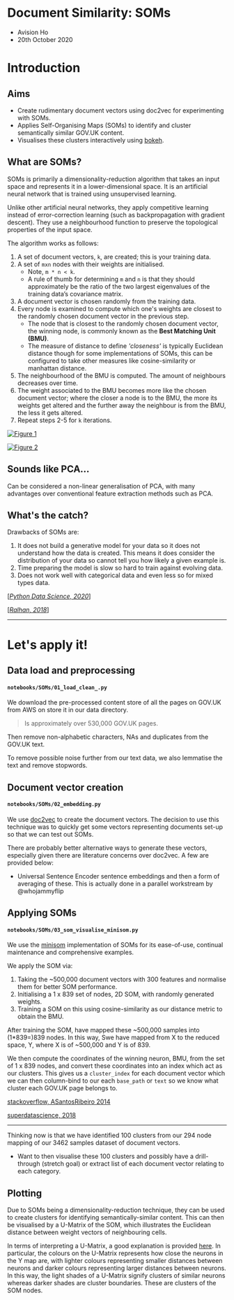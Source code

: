 # Document Similarity: SOMs

- Avision Ho
- 20th October 2020

# Introduction
## Aims
- Create rudimentary document vectors using doc2vec for experimenting with SOMs.
- Applies Self-Organising Maps (SOMs) to identify and cluster semantically similar GOV.UK content.
- Visualises these clusters interactively using [bokeh](https://docs.bokeh.org/en/latest/index.html).

## What are SOMs?
SOMs is primarily a dimensionality-reduction algorithm that takes an input space and represents it in a lower-dimensional space. It is an artificial neural network that is trained using unsupervised learning.

Unlike other artificial neural networks, they apply competitive learning instead of error-correction learning (such as backpropagation with gradient descent). They use a neighbourhood function to preserve the topological properties of the input space.

The algorithm works as follows:
1. A set of document vectors, `k`, are created; this is your training data.
1. A set of `mxn` nodes with their weights are initialised.
    + Note, `m * n < k`.
    + A rule of thumb for determining `m` and `n` is that they should approximately be the ratio of the two largest eigenvalues of the training data’s covariance matrix.
1. A document vector is chosen randomly from the training data.
1. Every node is examined to compute which one's weights are closest to the randomly chosen document vector in the previous step.
    + The node that is closest to the randomly chosen document vector, the winning node, is commonly known as the **Best Matching Unit (BMU)**.
    + The measure of distance to define *'closeness'* is typically Euclidean distance though for some implementations of SOMs, this can be configured to take other measures like cosine-similarity or manhattan distance.
1. The neighbourhood of the BMU is computed. The amount of neighbours decreases over time.
1. The weight associated to the BMU becomes more like the chosen document vector; where the closer a node is to the BMU, the more its weights get altered and the further away the neighbour is from the BMU, the less it gets altered.
1. Repeat steps 2-5 for `k` iterations.

[![Figure 1](https://en.wikipedia.org/wiki/File:Somtraining.svg)](https://en.wikipedia.org/wiki/Self-organizing_map)

[![Figure 2](https://en.wikipedia.org/wiki/File:TrainSOM.gif)](https://en.wikipedia.org/wiki/Self-organizing_map)

## Sounds like PCA...
Can be considered a non-linear generalisation of PCA, with many advantages over conventional feature extraction methods such as PCA.

## What's the catch?
Drawbacks of SOMs are:
1. It does not build a generative model for your data so it does not understand how the data is created. This means it does consider the distribution of your data so cannot tell you how likely a given example is.
1. Time preparing the model is slow so hard to train against evolving data.
1. Does not work well with categorical data and even less so for mixed types data.

[[*Python Data Science, 2020*](https://python-data-science.readthedocs.io/en/latest/unsupervised.html)]

[[*Ralhan, 2018*](https://medium.com/@abhinavr8/self-organizing-maps-ff5853a118d4)]

***

# Let's apply it!

## Data load and preprocessing

#### `notebooks/SOMs/01_load_clean_.py`
We download the pre-processed content store of all the pages on GOV.UK from AWS on store it in our data directory.

> Is approximately over 530,000 GOV.UK pages.

Then remove non-alphabetic characters, NAs and duplicates from the GOV.UK text.

To remove possible noise further from our text data, we also lemmatise the text and remove stopwords.

## Document vector creation

#### `notebooks/SOMs/02_embedding.py`
We use [doc2vec](https://radimrehurek.com/gensim/models/doc2vec.html) to create the document vectors. The decision to use this technique was to quickly get some vectors representing documents set-up so that we can test out SOMs.

There are probably better alternative ways to generate these vectors, especially given there are literature concerns over doc2vec. A few are provided below:
- Universal Sentence Encoder sentence embeddings and then a form of averaging of these. This is actually done in a parallel workstream by @whojammyflip

## Applying SOMs

#### `notebooks/SOMs/03_som_visualise_minisom.py`

We use the [minisom](https://github.com/JustGlowing/minisom) implementation of SOMs for its ease-of-use, continual maintenance and comprehensive examples.

We apply the SOM via:
1. Taking the ~500,000 document vectors with 300 features and normalise them for better SOM performance.
1. Initialising a 1 x 839 set of nodes, 2D SOM, with randomly generated weights.
1. Training a SOM on this using cosine-similarity as our distance metric to obtain the BMU.

After training the SOM, have mapped these ~500,000 samples into (1*839=)839 nodes. In this way, Swe have mapped from X to the reduced space, Y, where X is of ~500,000 and Y is of 839.

We then compute the coordinates of the winning neuron, BMU, from the set of 1 x 839 nodes, and convert these coordinates into an index which act as our clusters. This gives us a `cluster_index` for each document vector which we can then column-bind to our each `base_path` or `text` so we know what cluster each GOV.UK page belongs to.

[stackoverflow, ASantosRibeiro 2014](https://stackoverflow.com/a/26926949/13416265)

[superdatascience, 2018](https://www.superdatascience.com/blogs/the-ultimate-guide-to-self-organizing-maps-soms)

***

Thinking now is that we have identified 100 clusters from our 294 node mapping of our 3462 samples dataset of document vectors.
- Want to then visualise these 100 clusters and possibly have a drill-through (stretch goal) or extract list of each document vector relating to each category.

## Plotting
Due to SOMs being a dimensionality-reduction technique, they can be used to create clusters for identifying semantically-similar content. This can then be visualised by a U-Matrix of the SOM, which illustrates the Euclidean distance between weight vectors of neighbouring cells.

In terms of interpreting a U-Matrix, a good explanation is provided [here](https://stackoverflow.com/a/13642262/13416265). In particular, the colours on the U-Matrix represents how close the neurons in the Y map are, with lighter colours representing smaller distances between neurons and darker colours representing larger distances between neurons. In this way, the light shades of a U-Matrix signify clusters of similar neurons whereas darker shades are cluster boundaries. These are clusters of the SOM nodes.
